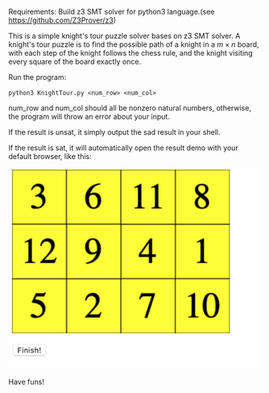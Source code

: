 Requirements: Build z3 SMT solver for python3 language.(see https://github.com/Z3Prover/z3)

This is a simple knight's tour puzzle solver bases on z3 SMT solver. A knight's tour puzzle is to find the possible path of a knight in a $m\times n$ board, with each step of the knight follows the chess rule, and the knight visiting every square of the board exactly once.

Run the program:

```shell
python3 KnightTour.py <num_row> <num_col>
```

num_row and num_col should all be nonzero natural numbers, otherwise, the program will throw an error about your input.

If the result is unsat, it simply output the sad result in your shell.

If the result is sat, it will automatically open the result demo with your default browser, like this:

![example](https://github.com/WandSmith/z3KnightsTour/blob/master/example.png)

Have funs!